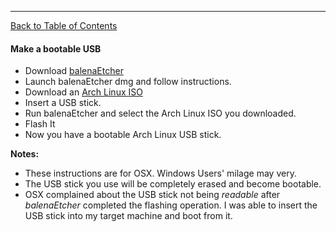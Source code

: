 ***
[Back to Table of Contents](../README.md)

#### Make a bootable USB
* Download [balenaEtcher](https://www.balena.io/etcher)
* Launch balenaEtcher dmg and follow instructions.
* Download an [Arch Linux ISO](https://www.archlinux.org/download)
* Insert a USB stick.
* Run balenaEtcher and select the Arch Linux ISO you downloaded.
* Flash It
* Now you have a bootable Arch Linux USB stick.

__Notes:__
* These instructions are for OSX.  Windows Users' milage may very.
* The USB stick you use will be completely erased and become bootable.
* OSX complained about the USB stick not being *readable* after _balenaEtcher_ completed the flashing operation.  I was able to insert the USB stick into my target machine and boot from it.
